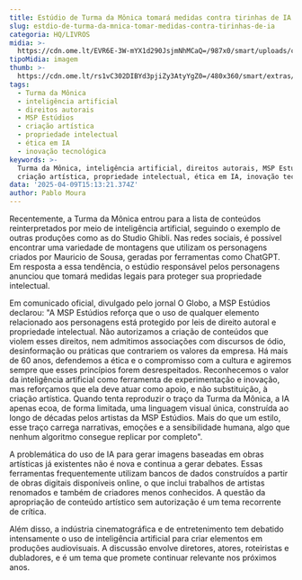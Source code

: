 ```yaml
---
title: Estúdio de Turma da Mônica tomará medidas contra tirinhas de IA
slug: estdio-de-turma-da-mnica-tomar-medidas-contra-tirinhas-de-ia
categoria: HQ/LIVROS
midia: >-
  https://cdn.ome.lt/EVR6E-3W-mYX1d290JsjmNhMCaQ=/987x0/smart/uploads/conteudo/fotos/02_EHygd3J.jpg
tipoMidia: imagem
thumb: >-
  https://cdn.ome.lt/rs1vC302DIBYd3pjiZy3AtyYgZ0=/480x360/smart/extras/conteudos/Captura_de_tela_2025-04-09_120017.png
tags:
  - Turma da Mônica
  - inteligência artificial
  - direitos autorais
  - MSP Estúdios
  - criação artística
  - propriedade intelectual
  - ética em IA
  - inovação tecnológica
keywords: >-
  Turma da Mônica, inteligência artificial, direitos autorais, MSP Estúdios,
  criação artística, propriedade intelectual, ética em IA, inovação tecnológica
data: '2025-04-09T15:13:21.374Z'
author: Pablo Moura
---
```


Recentemente, a Turma da Mônica entrou para a lista de conteúdos reinterpretados por meio de inteligência artificial, seguindo o exemplo de outras produções como as do Studio Ghibli. Nas redes sociais, é possível encontrar uma variedade de montagens que utilizam os personagens criados por Mauricio de Sousa, geradas por ferramentas como ChatGPT. Em resposta a essa tendência, o estúdio responsável pelos personagens anunciou que tomará medidas legais para proteger sua propriedade intelectual.

Em comunicado oficial, divulgado pelo jornal O Globo, a MSP Estúdios declarou: "A MSP Estúdios reforça que o uso de qualquer elemento relacionado aos personagens está protegido por leis de direito autoral e propriedade intelectual. Não autorizamos a criação de conteúdos que violem esses direitos, nem admitimos associações com discursos de ódio, desinformação ou práticas que contrariem os valores da empresa. Há mais de 60 anos, defendemos a ética e o compromisso com a cultura e agiremos sempre que esses princípios forem desrespeitados. Reconhecemos o valor da inteligência artificial como ferramenta de experimentação e inovação, mas reforçamos que ela deve atuar como apoio, e não substituição, à criação artística. Quando tenta reproduzir o traço da Turma da Mônica, a IA apenas ecoa, de forma limitada, uma linguagem visual única, construída ao longo de décadas pelos artistas da MSP Estúdios. Mais do que um estilo, esse traço carrega narrativas, emoções e a sensibilidade humana, algo que nenhum algoritmo consegue replicar por completo".

A problemática do uso de IA para gerar imagens baseadas em obras artísticas já existentes não é nova e continua a gerar debates. Essas ferramentas frequentemente utilizam bancos de dados construídos a partir de obras digitais disponíveis online, o que inclui trabalhos de artistas renomados e também de criadores menos conhecidos. A questão da apropriação de conteúdo artístico sem autorização é um tema recorrente de crítica.

Além disso, a indústria cinematográfica e de entretenimento tem debatido intensamente o uso de inteligência artificial para criar elementos em produções audiovisuais. A discussão envolve diretores, atores, roteiristas e dubladores, e é um tema que promete continuar relevante nos próximos anos.
